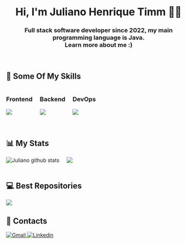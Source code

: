 # **<div align="center">Hi, I'm Juliano Henrique Timm 👩‍💻 </div>**  
  
### <div align="center">Full stack software developer since 2022, my main programming language is Java. <br>Learn more about me :)</div>  

<br/> 

## 👾 Some Of My Skills 
<div align="left" style="display: flex; flex-wrap: wrap; gap: 20px;">
  <div>
    <h3 align="left">Frontend</h3>
    <a href="https://skillicons.dev">
      <img align="center" src="https://skillicons.dev/icons?i=javascript,react,next,tailwind,bootstrap,css,html,jquery&theme=light" />
    </a>
  </div>
  <div>
    <h3 align="left">Backend</h3>
    <a href="https://skillicons.dev">
      <img align="center" src="https://skillicons.dev/icons?i=java,spring,typescript,nodejs,nest,prisma,postgresql,mysql,mongodb&theme=light" />
    </a>
  </div>
  <div>
    <h3 align="left">DevOps</h3>
    <a href="https://skillicons.dev">
      <img align="center" src="https://skillicons.dev/icons?i=docker,git,github,gitlab,linux,vercel&theme=light" />
    </a>
  </div>
</div>

<br/> 
<br/> 

## 📊 My Stats 
<div align="center" style="display: flex; flex-wrap: wrap; gap: 20px;">
  <img align="center" src="https://github-readme-stats.vercel.app/api?username=julianotimmhub&show_icons=true&include_all_commits=true&theme=merko&hide_border=true" alt="Juliano github stats" />
  <img align="center" src="https://github-readme-stats.vercel.app/api/top-langs/?username=julianotimmhub&layout=compact&theme=merko&hide_border=true" />
</div>

<br/> 

## 💻 Best Repositories
<div align="left" style="flex">
  <a href="https://github.com/JulianoTimmHub/portfolio">
    <img align="center" src="https://github-readme-stats.vercel.app/api/pin/?username=julianotimmhub&repo=portfolio&theme=merko&hide_border=true" />
  </a>
</div>

## 📱 Contacts
<div align="left">
  <a href="mailto:julianotimmtimm@gmail.com" target="_blank">
    <img src=https://img.shields.io/badge/gmail-414141?&style=for-the-badge&logo=gmail&logoColor=white alt=Gmail />
  </a>
  <a href="https://www.linkedin.com/in/juliano-henrique-timm/" target="_blank">
    <img src=https://img.shields.io/badge/linkedin-414141?&style=for-the-badge&logo=linkedin&logoColor=white alt=Linkedin />
  </a>
</div>  

